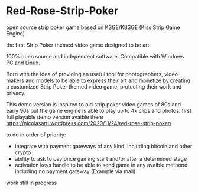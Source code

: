 # Red-Rose-Strip-Poker
open source strip poker game based on KSGE/KBSGE (Kiss Strip Game Engine)

the first Strip Poker themed video game designed to be art.

100% open source and independent software. Compatible with Windows PC and Linux.

Born with the idea of providing an useful tool for photographers, video makers and models to be able to express their art and monetize by creating a customized Strip Poker themed video game, protecting their work and privacy.

This demo version is inspired to old strip poker video games of 80s and early 90s but the game engine is able to play up to 4k clips and photos.
first full playable demo version avaible there https://nicolasarti.wordpress.com/2020/11/24/red-rose-strip-poker/

to do in order of priority:
- integrate with payment gateways of any kind, including bitcoin and other crypto
- ability to ask to pay once gaming start and/or after a determined stage
- activation keys handle to be able to send game in any avaible methond including no payment gateway (Example via mail)

work still in progress

